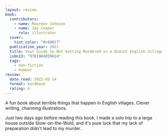 ```yaml
---
layout: review
book:
  contributors:
    - name: Maureen Johnson
    - name: Jay Cooper
      role: illustrator
  cover:
    tint_color: "#c60017"
  publication_year: 2021
  title: Your Guide to Not Getting Murdered in a Quaint English Village
  isbn13: "9781984859624"
  tags:
    - non-fiction
    - humour
review:
  date_read: 2022-03-14
  format: hardback
  rating: 4
---
```


A fun book about terrible things that happen in English villages.
Clever writing, charming illustrations.

Just two days ago before reading this book, I made a solo trip to a large house outside Stow-on-the-Wold, and it's pure luck that my lack of preparation didn't lead to my murder.

